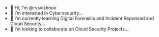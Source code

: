 - 👋 Hi, I’m @rvsvishnuv
- 👀 I’m interested in Cybersecurity...
- 🌱 I’m currently learning Digital Forensics and Incident Reponsed and Cloud Security...
- 💞️ I’m looking to collaborate on Cloud Security Projects...


<!---
rvsvishnuv/rvsvishnuv is a ✨ special ✨ repository because its `README.md` (this file) appears on your GitHub profile.
You can click the Preview link to take a look at your changes.
--->
